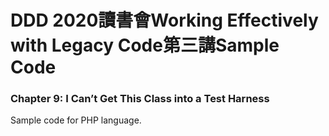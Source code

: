 # DDD 2020讀書會Working Effectively with Legacy Code第三講Sample Code

### Chapter 9: I Can’t Get This Class into a Test Harness

Sample code for PHP language.

